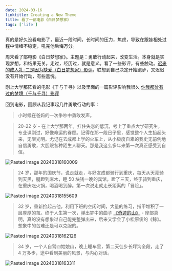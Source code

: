 ```yaml
---
date: 2024-03-16
linktitle: Creating a New Theme
title: 看了一部电影《白日梦想家》
tags: ['life']
---
```


真的是好久没看电影了，最近一段时间，长时间的压力，焦虑，导致在跟娃相处过程中情绪不稳定，吼完他后悔万分。

周末看了部电影《白日梦想家》。主题是：勇敢行动起来，改变生活。本身就是实现梦想，和结果无关。走过，经历过，就是意义。看了一些影评，有些触动。[迟来的成人礼-二是因为缺爱（白日梦想家）影评](https://movie.douban.com/review/6482906/)，联想到自己决定开始跑步，又迟迟没有开始行动，有些羞愧。

刚上大学那阵看的电影《千与千寻》以及里面的一篇影评影响我很久 [你我都曾有过的梦境（千与千寻）影评](https://movie.douban.com/review/1050852/?start=0#comments)


回到电影，回顾从我记事起几件勇敢行动的事：

> 小时候在爸妈的一次争吵中勇敢发声。

> 20-22 岁 - 在上大学那两年，扛住失恋的低沉，考上了重点大学研究生，专业课刚过，好像命运的眷顾。记得在那一段日子里，感觉整个人生抬起头来，无限光明。尤记在去成都上学的火车上，从小极度自卑的我史无前例地自信勇敢，大胆跟各种陌生人聊天。那是我这么多年来第一次真正感受到自信。

![Pasted image 20240318160009](https://cdn.jsdelivr.net/gh/goby-ao/picgo@main/img/Pasted%20image%2020240318160009.png)

> 24 岁，那年的国庆节，说走就走，与好友成都骑行到重庆，每天从天亮骑到天黑，腿蹬到麻木，睡 50 块钱一晚的宾馆，蹬了三天，终于骑到重庆，在重庆吃火锅，喝酒喝到醉。第一次说走就走长距离的「冒险」。

![Pasted image 20240318155609](https://cdn.jsdelivr.net/gh/goby-ao/picgo@main/img/Pasted%20image%2020240318155609.png)

> 32 岁，重新捡起吉他，利用下班的空闲时间，大量的练习，指甲堆积了一层厚厚的茧。终于人生第一次，弹出梦中的曲子 [《奇迹的山》](https://www.bilibili.com/video/BV1gy4y1M7R7/) - 岸部真明，真的没有想象过自己能完整弹出来，后来又学会了小松原俊的《鲸》。想象中的苦难还是可以克服的。

![Pasted image 20240318162126](https://cdn.jsdelivr.net/gh/goby-ao/picgo@main/img/Pasted%20image%2020240318162126.png)

> 34 岁，一个人自驾四姑娘山，晚上睡车里，第二天徒步长坪沟全段，走了 4 万多步，途中看到美丽的风景，与内心对话。

![Pasted image 20240318163311](https://cdn.jsdelivr.net/gh/goby-ao/picgo@main/img/Pasted%20image%2020240318163311.png)


